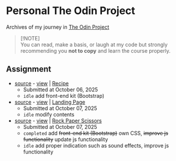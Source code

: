 # Personal The Odin Project
Archives of my journey in [The Odin Project](https://www.theodinproject.com/)

> [!NOTE]\
> You can read, make a basis, or laugh at my code but strongly recommending you **not to copy** and learn the course properly.

## Assignment
- [source](https://github.com/mkgp-dev/personal-top-archive/tree/main/odin-recipes) - [view](https://mkgp-dev.github.io/personal-top-archive/odin-recipes) | [Recipe](https://www.theodinproject.com/lessons/foundations-recipes#assignment)
  - Submitted at October 06, 2025
  - ``idle`` add front-end kit (Bootstrap)
- [source](https://github.com/mkgp-dev/personal-top-archive/tree/main/landing-page) - [view](https://mkgp-dev.github.io/personal-top-archive/landing-page) | [Landing Page](https://www.theodinproject.com/lessons/foundations-landing-page#assignment)
  - Submitted at October 07, 2025
  - ``idle`` modify contents
- [source](https://github.com/mkgp-dev/personal-top-archive/tree/main/rock-paper-scissors) - [view](https://mkgp-dev.github.io/personal-top-archive/rock-paper-scissors) | [Rock Paper Scissors](https://www.theodinproject.com/lessons/foundations-rock-paper-scissors#assignment)
  - Submitted at October 07, 2025
  - ``completed`` add ~~front-end kit (Bootstrap)~~ own CSS, ~~improve js functionality~~ update js functionality
  - ``idle`` add proper indication such as sound effects, improve js functionality
